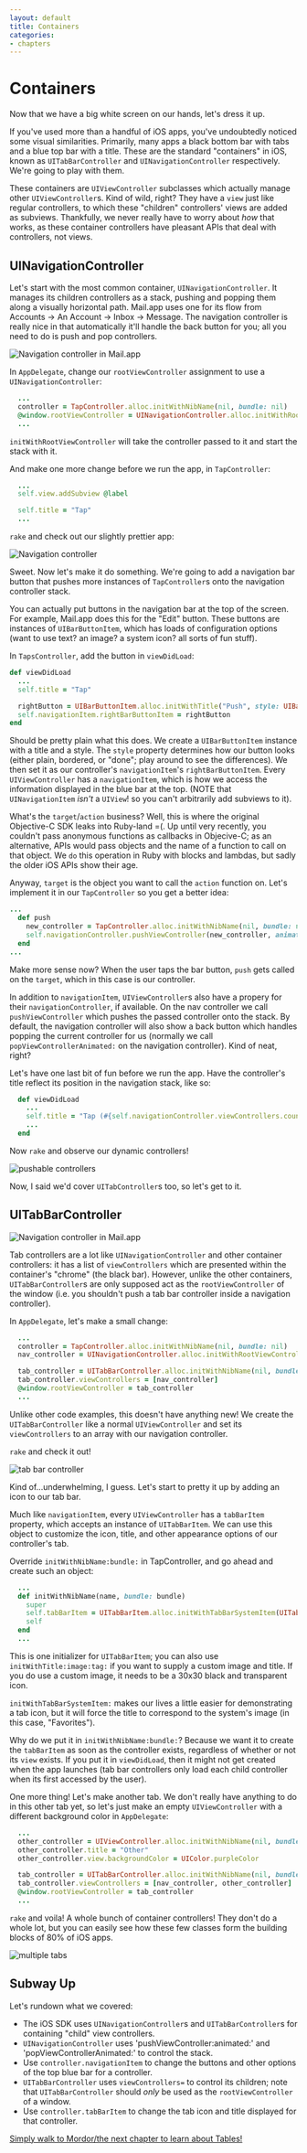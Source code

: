 ```yaml
---
layout: default
title: Containers
categories:
- chapters
---
```


# Containers

Now that we have a big white screen on our hands, let's dress it up.

If you've used more than a handful of iOS apps, you've undoubtedly noticed some visual similarities. Primarily, many apps a black bottom bar with tabs and a blue top bar with a title. These are the standard "containers" in iOS, known as `UITabBarController` and `UINavigationController` respectively. We're going to play with them.

These containers are `UIViewController` subclasses which actually manage other `UIViewController`s. Kind of wild, right? They have a `view` just like regular controllers, to which these "children" controllers' views are added as subviews. Thankfully, we never really have to worry about *how* that works, as these container controllers have pleasant APIs that deal with controllers, not views.

## UINavigationController

Let's start with the most common container, `UINavigationController`. It manages its children controllers as a stack, pushing and popping them along a visually horizontal path. Mail.app uses one for its flow from Accounts -> An Account -> Inbox -> Message. The navigation controller is really nice in that automatically it'll handle the back button for you; all you need to do is push and pop controllers.

![Navigation controller in Mail.app](images/nav_bar.png)

In `AppDelegate`, change our `rootViewController` assignment to use a `UINavigationController`:

```ruby
  ...
  controller = TapController.alloc.initWithNibName(nil, bundle: nil)
  @window.rootViewController = UINavigationController.alloc.initWithRootViewController(controller)
  ...
```

`initWithRootViewController` will take the controller passed to it and start the stack with it.

And make one more change before we run the app, in `TapController`:

```ruby
  ...
  self.view.addSubview @label

  self.title = "Tap"
  ...
```

`rake` and check out our slightly prettier app:

![Navigation controller](images/1.png)

Sweet. Now let's make it do something. We're going to add a navigation bar button that pushes more instances of `TapController`s onto the navigation controller stack.

You can actually put buttons in the navigation bar at the top of the screen. For example, Mail.app does this for the "Edit" button. These buttons are instances of `UIBarButtonItem`, which has loads of configuration options (want to use text? an image? a system icon? all sorts of fun stuff).

In `TapsController`, add the button in `viewDidLoad`:

```ruby
def viewDidLoad
  ...
  self.title = "Tap"

  rightButton = UIBarButtonItem.alloc.initWithTitle("Push", style: UIBarButtonItemStyleBordered, target:self, action:'push')
  self.navigationItem.rightBarButtonItem = rightButton
end
```

Should be pretty plain what this does. We create a `UIBarButtonItem` instance with a title and a style. The `style` property determines how our button looks (either plain, bordered, or "done"; play around to see the differences). We then set it as our controller's `navigationItem`'s `rightBarButtonItem`. Every `UIViewController` has a `navigationItem`, which is how we access the information displayed in the blue bar at the top. (NOTE that `UINavigationItem` *isn't* a `UIView`! so you can't arbitrarily add subviews to it).

What's the `target`/`action` business? Well, this is where the original Objective-C SDK leaks into Ruby-land =(. Up until very recently, you couldn't pass anonymous functions as callbacks in Objecive-C; as an alternative, APIs would pass objects and the name of a function to call on that object. We `do` this operation in Ruby with blocks and lambdas, but sadly the older iOS APIs show their age.

Anyway, `target` is the object you want to call the `action` function on. Let's implement it in our `TapController` so you get a better idea:

```ruby
...
  def push
    new_controller = TapController.alloc.initWithNibName(nil, bundle: nil)
    self.navigationController.pushViewController(new_controller, animated: true)
  end
...
```

Make more sense now? When the user taps the bar button, `push` gets called on the `target`, which in this case is our controller.

In addition to `navigationItem`, `UIViewController`s also have a propery for their `navigationController`, if available. On the nav controller we call `pushViewController` which pushes the passed controller onto the stack. By default, the navigation controller will also show a back button which handles popping the current controller for us (normally we call `popViewControllerAnimated:` on the navigation controller). Kind of neat, right?

Let's have one last bit of fun before we run the app. Have the controller's title reflect its position in the navigation stack, like so:

```ruby
  def viewDidLoad
    ...
    self.title = "Tap (#{self.navigationController.viewControllers.count})"
    ...
  end
```

Now `rake` and observe our dynamic controllers!

![pushable controllers](images/2.png)

Now, I said we'd cover `UITabController`s too, so let's get to it.

## UITabBarController

![Navigation controller in Mail.app](images/tab_bar.png)

Tab controllers are a lot like `UINavigationController` and other container controllers: it has a list of `viewControllers` which are presented within the container's "chrome" (the black bar). However, unlike the other containers, `UITabBarController`s are only supposed act as the `rootViewController` of the window (i.e. you shouldn't push a tab bar controller inside a navigation controller).

In `AppDelegate`, let's make a small change:

```ruby
  ...
  controller = TapController.alloc.initWithNibName(nil, bundle: nil)
  nav_controller = UINavigationController.alloc.initWithRootViewController(controller)

  tab_controller = UITabBarController.alloc.initWithNibName(nil, bundle: nil)
  tab_controller.viewControllers = [nav_controller]
  @window.rootViewController = tab_controller
  ...
```

Unlike other code examples, this doesn't have anything new! We create the `UITabBarController` like a normal `UIViewController` and set its `viewControllers` to an array with our navigation controller.

`rake` and check it out!

![tab bar controller](images/3.png)

Kind of...underwhelming, I guess. Let's start to pretty it up by adding an icon to our tab bar.

Much like `navigationItem`, every `UIViewController` has a `tabBarItem` property, which accepts an instance of `UITabBarItem`. We can use this object to customize the icon, title, and other appearance options of our controller's tab.

Override `initWithNibName:bundle:` in TapController, and go ahead and create such an object:

```ruby
  ...
  def initWithNibName(name, bundle: bundle)
    super
    self.tabBarItem = UITabBarItem.alloc.initWithTabBarSystemItem(UITabBarSystemItemFavorites, tag: 1)
    self
  end
  ...
```

This is one initializer for `UITabBarItem`; you can also use `initWithTitle:image:tag:` if you want to supply a custom image and title. If you do use a custom image, it needs to be a 30x30 black and transparent icon.

`initWithTabBarSystemItem:` makes our lives a little easier for demonstrating a tab icon, but it will force the title to correspond to the system's image (in this case, "Favorites").

Why do we put it in `initWithNibName:bundle:`? Because we want it to create the `tabBarItem` as soon as the controller exists, regardless of whether or not its `view` exists. If you put it in `viewDidLoad`, then it might not get created when the app launches (tab bar controllers only load each child controller when its first accessed by the user).

One more thing! Let's make another tab. We don't really have anything to do in this other tab yet, so let's just make an empty `UIViewController` with a different background color in `AppDelegate`:

```ruby
  ...
  other_controller = UIViewController.alloc.initWithNibName(nil, bundle: nil)
  other_controller.title = "Other"
  other_controller.view.backgroundColor = UIColor.purpleColor

  tab_controller = UITabBarController.alloc.initWithNibName(nil, bundle: nil)
  tab_controller.viewControllers = [nav_controller, other_controller]
  @window.rootViewController = tab_controller
  ...
```

`rake` and voila! A whole bunch of container controllers! They don't do a whole lot, but you can easily see how these few classes form the building blocks of 80% of iOS apps.

![multiple tabs](images/4.png)

## Subway Up

Let's rundown what we covered:

- The iOS SDK uses `UINavigationController`s and `UITabBarController`s for containing "child" view controllers.
- `UINavigationController` uses 'pushViewController:animated:' and 'popViewControllerAnimated:' to control the stack.
- Use `controller.navigationItem` to change the buttons and other options of the top blue bar for a controller.
- `UITabBarController` uses `viewControllers=` to control its children; note that `UITabBarController` should *only* be used as the `rootViewController` of a window.
- Use `controller.tabBarItem` to change the tab icon and title displayed for that controller.

[Simply walk to Mordor/the next chapter to learn about Tables!](/5-tables)